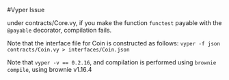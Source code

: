 #Vyper Issue

under contracts/Core.vy, if you make the function `functest` payable with the `@payable` decorator, compilation fails.

Note that the interface file for Coin is constructed as follows: `vyper -f json contracts/Coin.vy > interfaces/Coin.json`

Note that `vyper -v == 0.2.16`, and compilation is performed using `brownie compile`, using brownie v1.16.4
